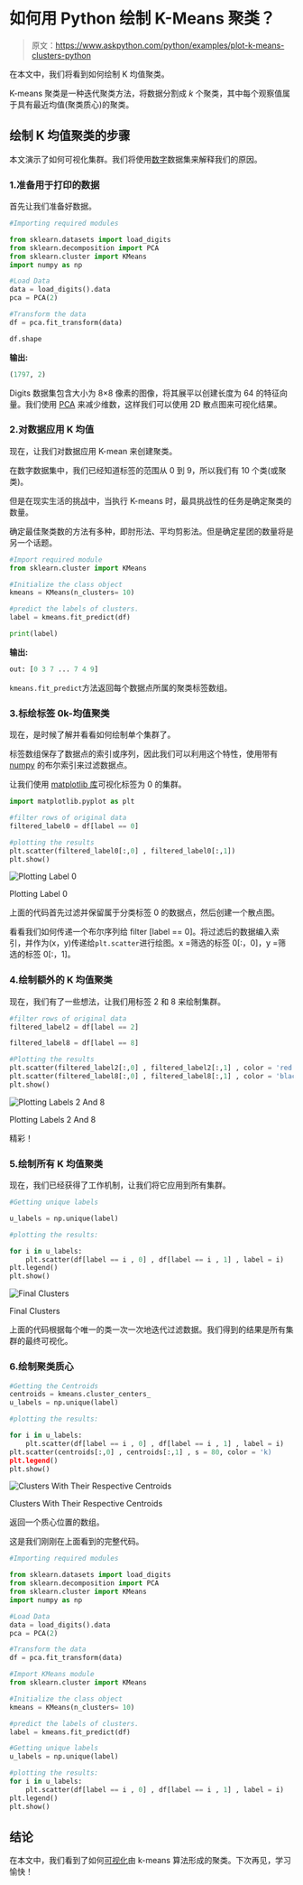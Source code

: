 # 如何用 Python 绘制 K-Means 聚类？

> 原文：<https://www.askpython.com/python/examples/plot-k-means-clusters-python>

在本文中，我们将看到如何绘制 K 均值聚类。

K-means 聚类是一种迭代聚类方法，将数据分割成 *k* 个聚类，其中每个观察值属于具有最近均值(聚类质心)的聚类。

## 绘制 K 均值聚类的步骤

本文演示了如何可视化集群。我们将使用[数字](https://scikit-learn.org/stable/modules/generated/sklearn.datasets.load_digits.html)数据集来解释我们的原因。

### 1.准备用于打印的数据

首先让我们准备好数据。

```py
#Importing required modules

from sklearn.datasets import load_digits
from sklearn.decomposition import PCA
from sklearn.cluster import KMeans
import numpy as np

#Load Data
data = load_digits().data
pca = PCA(2)

#Transform the data
df = pca.fit_transform(data)

df.shape

```

**输出:**

```py
(1797, 2)

```

Digits 数据集包含大小为 8×8 像素的图像，将其展平以创建长度为 64 的特征向量。我们使用 [PCA](https://www.askpython.com/python/examples/principal-component-analysis-for-image-data) 来减少维数，这样我们可以使用 2D 散点图来可视化结果。

### 2.对数据应用 K 均值

现在，让我们对数据应用 K-mean 来创建聚类。

在数字数据集中，我们已经知道标签的范围从 0 到 9，所以我们有 10 个类(或聚类)。

但是在现实生活的挑战中，当执行 K-means 时，最具挑战性的任务是确定聚类的数量。

确定最佳聚类数的方法有多种，即肘形法、平均剪影法。但是确定星团的数量将是另一个话题。

```py
#Import required module
from sklearn.cluster import KMeans

#Initialize the class object
kmeans = KMeans(n_clusters= 10)

#predict the labels of clusters.
label = kmeans.fit_predict(df)

print(label)

```

**输出:**

```py
out: [0 3 7 ... 7 4 9]

```

`kmeans.fit_predict`方法返回每个数据点所属的聚类标签数组。

### 3.标绘标签 0k-均值聚类

现在，是时候了解并看看如何绘制单个集群了。

标签数组保存了数据点的索引或序列，因此我们可以利用这个特性，使用带有 [numpy](https://www.askpython.com/python-modules/numpy/python-numpy-module) 的布尔索引来过滤数据点。

让我们使用 [matplotlib 库](https://www.askpython.com/python-modules/matplotlib/python-matplotlib)可视化标签为 0 的集群。

```py
import matplotlib.pyplot as plt

#filter rows of original data
filtered_label0 = df[label == 0]

#plotting the results
plt.scatter(filtered_label0[:,0] , filtered_label0[:,1])
plt.show()

```

![Plotting Label 0](img/1fba9ff41ad4e8cd3224f9f80bdc19b2.png)

Plotting Label 0

上面的代码首先过滤并保留属于分类标签 0 的数据点，然后创建一个散点图。

看看我们如何传递一个布尔序列给 filter [label == 0]。将过滤后的数据编入索引，并作为(x，y)传递给`plt.scatter`进行绘图。x =筛选的标签 0[:，0]，y =筛选的标签 0[:，1]。

### 4.绘制额外的 K 均值聚类

现在，我们有了一些想法，让我们用标签 2 和 8 来绘制集群。

```py
#filter rows of original data
filtered_label2 = df[label == 2]

filtered_label8 = df[label == 8]

#Plotting the results
plt.scatter(filtered_label2[:,0] , filtered_label2[:,1] , color = 'red')
plt.scatter(filtered_label8[:,0] , filtered_label8[:,1] , color = 'black')
plt.show()

```

![Plotting Labels 2 And 8](img/19058954b06d08691eca7a532030d7d5.png)

Plotting Labels 2 And 8

精彩！

### 5.绘制所有 K 均值聚类

现在，我们已经获得了工作机制，让我们将它应用到所有集群。

```py
#Getting unique labels

u_labels = np.unique(label)

#plotting the results:

for i in u_labels:
    plt.scatter(df[label == i , 0] , df[label == i , 1] , label = i)
plt.legend()
plt.show()

```

![Final Clusters](img/7c7e0de55cdb15da03f94054f7c49e95.png)

Final Clusters

上面的代码根据每个唯一的类一次一次地迭代过滤数据。我们得到的结果是所有集群的最终可视化。

### 6.绘制聚类质心

```py
#Getting the Centroids
centroids = kmeans.cluster_centers_
u_labels = np.unique(label)

#plotting the results:

for i in u_labels:
    plt.scatter(df[label == i , 0] , df[label == i , 1] , label = i)
plt.scatter(centroids[:,0] , centroids[:,1] , s = 80, color = 'k)
plt.legend()
plt.show()

```

![Clusters With Their Respective Centroids](img/dd522281cbdf10ee7a211b56ba959d67.png)

Clusters With Their Respective Centroids

返回一个质心位置的数组。

这是我们刚刚在上面看到的完整代码。

```py
#Importing required modules

from sklearn.datasets import load_digits
from sklearn.decomposition import PCA
from sklearn.cluster import KMeans
import numpy as np

#Load Data
data = load_digits().data
pca = PCA(2)

#Transform the data
df = pca.fit_transform(data)

#Import KMeans module
from sklearn.cluster import KMeans

#Initialize the class object
kmeans = KMeans(n_clusters= 10)

#predict the labels of clusters.
label = kmeans.fit_predict(df)

#Getting unique labels
u_labels = np.unique(label)

#plotting the results:
for i in u_labels:
    plt.scatter(df[label == i , 0] , df[label == i , 1] , label = i)
plt.legend()
plt.show()

```

## 结论

在本文中，我们看到了如何[可视化](https://www.askpython.com/python/python-bar-plot)由 k-means 算法形成的聚类。下次再见，学习愉快！